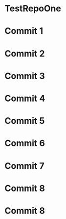 # TestRepoOne
# Commit 1
# Commit 2
# Commit 3
# Commit 4
# Commit 5
# Commit 6
# Commit 7
# Commit 8
# Commit 8
